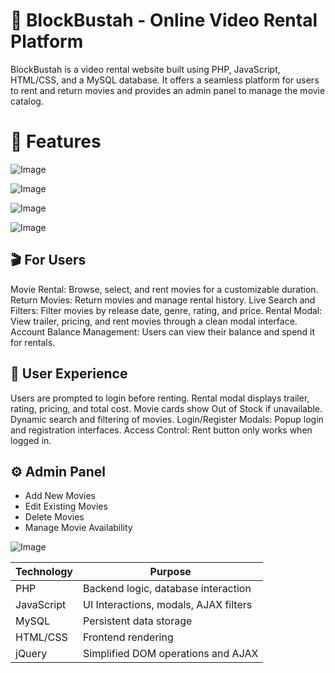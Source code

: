 # 📼 **BlockBustah** - Online Video Rental Platform
BlockBustah is a video rental website built using PHP, JavaScript, HTML/CSS, and a MySQL database. It offers a seamless platform for users to rent and return movies and provides an admin panel to manage the movie catalog.

# 🚀 Features

![Image](https://github.com/user-attachments/assets/f8ef436b-8af7-460b-aed3-58c8cba2249e)

![Image](https://github.com/user-attachments/assets/aecac48e-38f3-408a-bd6d-da5e4675ec6e)

![Image](https://github.com/user-attachments/assets/a41a2071-9e85-4661-90d3-13555e9e5aec)

![Image](https://github.com/user-attachments/assets/f2a1e282-5b44-4fd0-a883-3d25510376e7)

## 🎬 For Users
Movie Rental: Browse, select, and rent movies for a customizable duration.
Return Movies: Return movies and manage rental history.
Live Search and Filters: Filter movies by release date, genre, rating, and price.
Rental Modal: View trailer, pricing, and rent movies through a clean modal interface.
Account Balance Management: Users can view their balance and spend it for rentals.

## 🔐 User Experience
Users are prompted to login before renting.
Rental modal displays trailer, rating, pricing, and total cost.
Movie cards show Out of Stock if unavailable.
Dynamic search and filtering of movies.
Login/Register Modals: Popup login and registration interfaces.
Access Control: Rent button only works when logged in.

## ⚙️ Admin Panel
- Add New Movies
- Edit Existing Movies
- Delete Movies
- Manage Movie Availability

![Image](https://github.com/user-attachments/assets/923c1002-93f4-430d-aa4e-fbe0fdd84492)

| Technology | Purpose                               |
| ---------- | ------------------------------------- |
| PHP        | Backend logic, database interaction   |
| JavaScript | UI Interactions, modals, AJAX filters |
| MySQL      | Persistent data storage               |
| HTML/CSS   | Frontend rendering                    |
| jQuery     | Simplified DOM operations and AJAX    |

